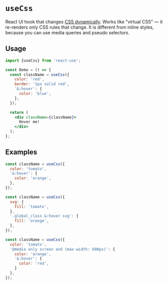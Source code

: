 # `useCss`

React UI hook that changes [CSS dynamically][gen-5]. Works like "virtual CSS" &mdash;
it re-renders only CSS rules that change. It is different from inline styles, because
you can use media queries and pseudo selectors.


## Usage

```jsx
import {useCss} from 'react-use';

const Demo = () => {
  const className = useCss({
    color: 'red',
    border: '1px solid red',
    '&:hover': {
      color: 'blue',
    },
  });

  return (
    <div className={className}>
      Hover me!
    </div>
  );
};
```


## Examples

```js
const className = useCss({
  color: 'tomato',
  '&:hover': {
    color: 'orange',
  },
});

const className = useCss({
  svg: {
    fill: 'tomato',
  },
  '.global_class &:hover svg': {
    fill: 'orange',
  },
});

const className = useCss({
  color: 'tomato',
  '@media only screen and (max-width: 600px)': {
    color: 'orange',
    '&:hover': {
      color: 'red',
    }
  },
});
```

[gen-5]: https://github.com/streamich/freestyler/blob/master/docs/en/generations.md#5th-generation
